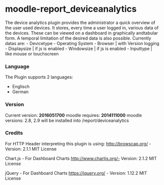 # moodle-report_deviceanalytics
The device analytics plugin provides the administrator a quick overview of the user used devices. It stores, every time a user logged in, various data of the devices. These can be viewed on a dashboard in graphically andtabular form. A temporal limitation of the desired data is also possible.
Currently datas are:
	- Devicetype
	- Operating System
	- Browser | with Version logging
	- Displaysize | if js is enabled
	- Windowsize | if js is enabled
	- Inputtype | like mouse or touchscreen

### Language
The Plugin supports 2 languages:
 - Englisch
 - German
 
### Version
Current version: **2016051700** 
moodle requires: **2014111000** 
moodle versions: 2.8, 2.9 
will be installed into /report/deviceanalytics

### Credits
For HTTP Header interpreting this plugin is using: 
http://browscap.org/ - Version: 2.1.1
MIT License

Chart.js - For Dashboard Charts
http://www.chartjs.org/- Version: 2.1.2
MIT License

jQuery - For Dashboard Charts
https://jquery.org/ - Version: 1.12.2
MIT License